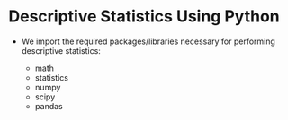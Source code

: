 # Descriptive Statistics Using Python

- We import the required packages/libraries necessary for performing descriptive statistics:

    - math
    - statistics
    - numpy
    - scipy
    - pandas

 